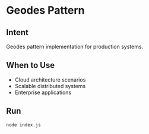 # Geodes Pattern

## Intent
Geodes pattern implementation for production systems.

## When to Use
- Cloud architecture scenarios
- Scalable distributed systems
- Enterprise applications

## Run
```bash
node index.js
```
